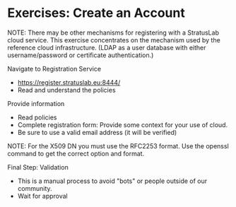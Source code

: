 
Exercises: Create an Account
============================

NOTE: There may be other mechanisms for registering with a StratusLab
cloud service.  This exercise concentrates on the mechanism used by
the reference cloud infrastructure.  (LDAP as a user database with
either username/password or certificate authentication.)

Navigate to Registration Service
  * https://register.stratuslab.eu:8444/
  * Read and understand the policies

Provide information
  * Read policies
  * Complete registration form: Provide some context for your use of
    cloud.
  * Be sure to use a valid email address (it will be verified) 

NOTE: For the X509 DN you must use the RFC2253 format.  Use the
openssl command to get the correct option and format.

Final Step: Validation
  * This is a manual process to avoid "bots" or people outside of our
  community. 
  * Wait for approval

